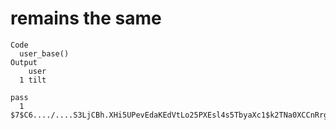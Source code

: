 # remains the same

    Code
      user_base()
    Output
        user
      1 tilt
                                                                                                         pass
      1 $7$C6..../....S3LjCBh.XHi5UPevEdaKEdVtLo25PXEsl4s5TbyaXc1$k2TNa0XCCnRrg0dnoklmdadGLEhzsknK7UTI3WUCs58

